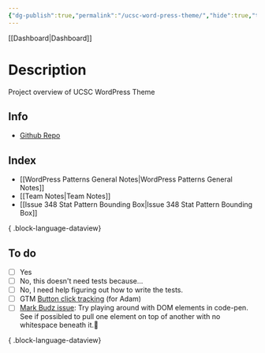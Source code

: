 ```yaml
---
{"dg-publish":true,"permalink":"/ucsc-word-press-theme/","hide":true,"tags":["WordPress","work"],"noteIcon":"","created":"2024-08-19T19:12:54.728-07:00","updated":"2024-10-03T11:53:35.541-07:00"}
---
```


[[Dashboard\|Dashboard]] 

# Description
Project overview of UCSC WordPress Theme
## Info
- [Github Repo](https://github.com/ucsc/ucsc-2022)
## Index

- [[WordPress Patterns General Notes\|WordPress Patterns General Notes]]
- [[Team Notes\|Team Notes]]
- [[Issue 348 Stat Pattern Bounding Box\|Issue 348 Stat Pattern Bounding Box]]

{ .block-language-dataview}

## To do

- [ ] Yes
- [ ] No, this doesn't need tests because...
- [ ] No, I need help figuring out how to write the tests.
- [ ] GTM [Button click tracking](https://usefathom.com/learn/track-button-clicks-google-analytics) (for Adam)
- [ ] [Mark Budz issue](https://github.com/ucsc/ucsc-2022/issues/348): Try playing around with DOM elements in code-pen. See if possibled to pull one element on top of another with no whitespace beneath it.🔼

{ .block-language-dataview}
